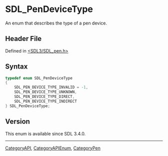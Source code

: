 # SDL_PenDeviceType

An enum that describes the type of a pen device.

## Header File

Defined in [<SDL3/SDL_pen.h>](https://github.com/libsdl-org/SDL/blob/main/include/SDL3/SDL_pen.h)

## Syntax

```c
typedef enum SDL_PenDeviceType
{
    SDL_PEN_DEVICE_TYPE_INVALID = -1,
    SDL_PEN_DEVICE_TYPE_UNKNOWN,
    SDL_PEN_DEVICE_TYPE_DIRECT,
    SDL_PEN_DEVICE_TYPE_INDIRECT
} SDL_PenDeviceType;
```

## Version

This enum is available since SDL 3.4.0.

----
[CategoryAPI](CategoryAPI), [CategoryAPIEnum](CategoryAPIEnum), [CategoryPen](CategoryPen)

